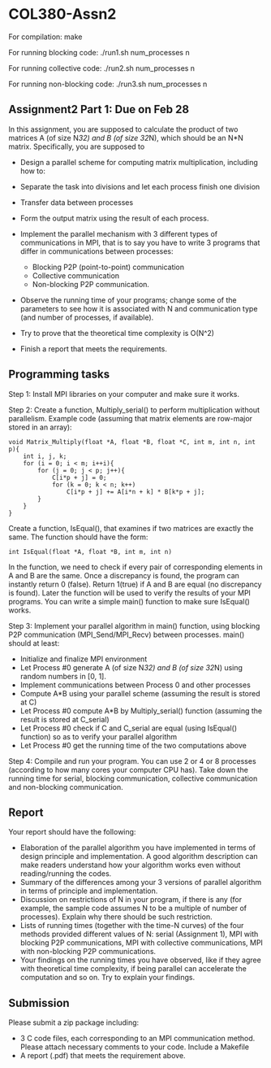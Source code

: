 # COL380-Assn2

For compilation:
make

For running blocking code:
./run1.sh num_processes n

For running collective code:
./run2.sh num_processes n

For running non-blocking code:
./run3.sh num_processes n

Assignment2 Part 1: Due on Feb 28
---------------------------------

In this assignment, you are supposed to calculate the product of two matrices A (of size N*32) and B (of size 32*N), which should be an N*N matrix. Specifically, you are supposed to

-   Design a parallel scheme for computing matrix multiplication, including how to:

-   Separate the task into divisions and let each process finish one division
-   Transfer data between processes
-   Form the output matrix using the result of each process.

-   Implement the parallel mechanism with 3 different types of communications in MPI, that is to say you have to write 3 programs that differ in communications between processes:
    -   Blocking P2P (point-to-point) communication
    -   Collective communication
    -   Non-blocking P2P communication.
-   Observe the running time of your programs; change some of the parameters to see how it is associated with N and communication type (and number of processes, if available).
-   Try to prove that the theoretical time complexity is O(N^2)
-   Finish a report that meets the requirements.

Programming tasks
-----------------

Step 1: Install MPI libraries on your computer and make sure it works.

Step 2: Create a function, Multiply_serial() to perform multiplication without parallelism. Example code (assuming that matrix elements are row-major stored in an array):
```
void Matrix_Multiply(float *A, float *B, float *C, int m, int n, int p){
	int i, j, k;
	for (i = 0; i < m; i++i){
		for (j = 0; j < p; j++){
			C[i*p + j] = 0;
			for (k = 0; k < n; k++)
				C[i*p + j] += A[i*n + k] * B[k*p + j];
		}
	}
}		
```
Create a function, IsEqual(), that examines if two matrices are exactly the same. The function should have the form:
```
int IsEqual(float *A, float *B, int m, int n)
```
In the function, we need to check if every pair of corresponding elements in A and B are the same. Once a discrepancy is found, the program can instantly return 0 (false). Return 1(true) if A and B are equal (no discrepancy is found). Later the function will be used to verify the results of your MPI programs. You can write a simple main() function to make sure IsEqual() works.

Step 3: Implement your parallel algorithm in main() function, using blocking P2P communication (MPI_Send/MPI_Recv) between processes. main() should at least:

-   Initialize and finalize MPI environment
-   Let Process #0 generate A (of size N*32) and B (of size 32*N) using random numbers in [0, 1].
-   Implement communications between Process 0 and other processes
-   Compute A*B using your parallel scheme (assuming the result is stored at C)
-   Let Process #0 compute A*B by Multiply_serial() function (assuming the result is stored at C_serial)
-   Let Process #0 check if C and C_serial are equal (using IsEqual() function) so as to verify your parallel algorithm
-   Let Process #0 get the running time of the two computations above

Step 4: Compile and run your program. You can use 2 or 4 or 8 processes (according to how many cores your computer CPU has). Take down the running time for serial, blocking communication, collective communication and non-blocking communication.

Report
------

Your report should have the following:

-   Elaboration of the parallel algorithm you have implemented in terms of design principle and implementation. A good algorithm description can make readers understand how your algorithm works even without reading/running the codes.
-   Summary of the differences among your 3 versions of parallel algorithm in terms of principle and implementation.
-   Discussion on restrictions of N in your program, if there is any (for example, the sample code assumes N to be a multiple of number of processes). Explain why there should be such restriction.
-   Lists of running times (together with the time-N curves) of the four methods provided different values of N: serial (Assignment 1), MPI with blocking P2P communications, MPI with collective communications, MPI with non-blocking P2P communications.
-   Your findings on the running times you have observed, like if they agree with theoretical time complexity, if being parallel can accelerate the computation and so on. Try to explain your findings.

Submission
----------

Please submit a zip package including:

-   3 C code files, each corresponding to an MPI communication method. Please attach necessary comments to your code. Include a Makefile
-   A report (.pdf) that meets the requirement above.
